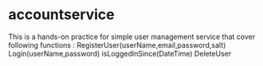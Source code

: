 # accountservice
This is a hands-on practice for simple user management service that cover following functions :
RegisterUser(userName,email,password,salt)
Login(userName,password)
isLoggedInSince(DateTime)
DeleteUser

